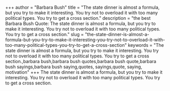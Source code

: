 +++
author = "Barbara Bush"
title = "The state dinner is almost a formula, but you try to make it interesting. You try not to overload it with too many political types. You try to get a cross section."
description = "the best Barbara Bush Quote: The state dinner is almost a formula, but you try to make it interesting. You try not to overload it with too many political types. You try to get a cross section."
slug = "the-state-dinner-is-almost-a-formula-but-you-try-to-make-it-interesting-you-try-not-to-overload-it-with-too-many-political-types-you-try-to-get-a-cross-section"
keywords = "The state dinner is almost a formula, but you try to make it interesting. You try not to overload it with too many political types. You try to get a cross section.,barbara bush,barbara bush quotes,barbara bush quote,barbara bush sayings,barbara bush saying,quotes, sayings,quote, saying, motivation"
+++
The state dinner is almost a formula, but you try to make it interesting. You try not to overload it with too many political types. You try to get a cross section.
